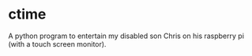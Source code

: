 ctime
=====

A python program to entertain my disabled son Chris on his raspberry pi (with a touch screen monitor).
